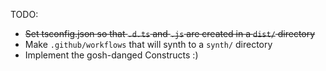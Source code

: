 TODO:

* ~~Set tsconfig.json so that `.d.ts` and `.js` are created in a `dist/` directory~~
* Make `.github/workflows` that will synth to a `synth/` directory
* Implement the gosh-danged Constructs :)

